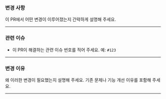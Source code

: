 ### 변경 사항
이 PR에서 어떤 변경이 이루어졌는지 간략하게 설명해 주세요.

---

### 관련 이슈
- 이 PR이 해결하는 관련 이슈 번호를 적어 주세요.
  예: `#123`

---

### 변경 이유
왜 이러한 변경이 필요했는지 설명해 주세요. 기존 문제나 기능 개선 이유를 포함해 주세요.

---
